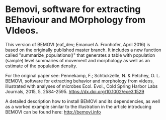 Bemovi, software for extracting BEhaviour and MOrphology from VIdeos.
=============================================================================

This version of BEMOVI (eaf_dev; Emanuel A. Fronhofer, April 2016) is based on the originally published master branch. It includes a new function called "summarize_populations()" that generates a table with population (sample) level summaries of movement and morphology as well as an estimate of the population density.

For the original paper see: Pennekamp, F.; Schtickzelle, N. & Petchey, O. L. BEMOVI, software for extracting behavior and morphology from videos, illustrated with analyses of microbes Ecol. Evol., Cold Spring Harbor Labs Journals, 2015, 5, 2584-2595. https://dx.doi.org/10.1002/ece3.1529

A detailed description how to install BEMOVI and its dependencies, as well as a worked example similar to the illustration in the article introducing BEMOVI can be found here: http://bemovi.info
